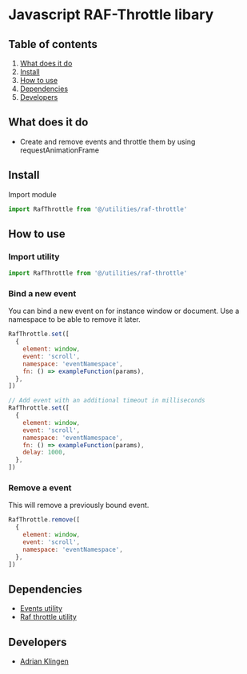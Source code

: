 # Javascript RAF-Throttle libary

## Table of contents

1. [What does it do](#markdown-header-what-does-it-do)
2. [Install](#markdown-header-install)
3. [How to use](#markdown-header-how-to-use)
4. [Dependencies](#markdown-header-dependencies)
5. [Developers](#markdown-header-developers)

## What does it do

- Create and remove events and throttle them by using requestAnimationFrame

## Install

Import module

```javascript
import RafThrottle from '@/utilities/raf-throttle'
```

## How to use

### Import utility

```javascript
import RafThrottle from '@/utilities/raf-throttle'
```

### Bind a new event

You can bind a new event on for instance window or document. Use a namespace to be able to remove it later.

```javascript
RafThrottle.set([
  {
    element: window,
    event: 'scroll',
    namespace: 'eventNamespace',
    fn: () => exampleFunction(params),
  },
])

// Add event with an additional timeout in milliseconds
RafThrottle.set([
  {
    element: window,
    event: 'scroll',
    namespace: 'eventNamespace',
    fn: () => exampleFunction(params),
    delay: 1000,
  },
])
```

### Remove a event

This will remove a previously bound event.

```javascript
RafThrottle.remove([
  {
    element: window,
    event: 'scroll',
    namespace: 'eventNamespace',
  },
])
```

## Dependencies

- [Events utility](/utilities/events/)
- [Raf throttle utility](/utilities/raf-throttle/)

## Developers

- [Adrian Klingen](mailto:adrian.klingen@deptagency.com)
